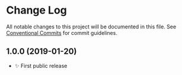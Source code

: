 # Change Log

All notable changes to this project will be documented in this file.
See [Conventional Commits](https://conventionalcommits.org) for commit guidelines.













## 1.0.0 (2019-01-20)

- ✨ First public release
